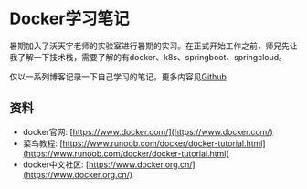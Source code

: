 # Docker学习笔记

暑期加入了沃天宇老师的实验室进行暑期的实习。在正式开始工作之前，师兄先让我了解一下技术栈，需要了解的有docker、k8s、springboot、springcloud。

仅以一系列博客记录一下自己学习的笔记。更多内容见[Github]()



## 资料

* docker官网: [https://www.docker.com/](https://www.docker.com/)
* 菜鸟教程: [https://www.runoob.com/docker/docker-tutorial.html](https://www.runoob.com/docker/docker-tutorial.html)
* docker中文社区: [https://www.docker.org.cn/](https://www.docker.org.cn/)

